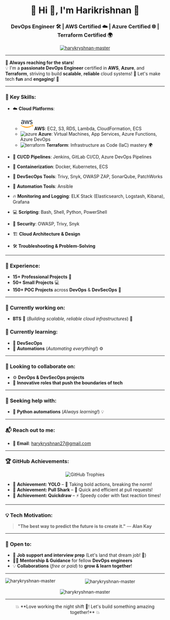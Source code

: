 <h1 align="center">🎉 Hi 👋, I'm Harikrishnan 🎉</h1>
<h3 align="center">DevOps Engineer 🛠️ | AWS Certified ☁️ | Azure Certified 🌐 | Terraform Certified 🌍</h3>

<p align="center"> 
  <a href="https://github.com/ryo-ma/github-profile-trophy">
    <img src="https://github-profile-trophy.vercel.app/?username=harykryshnan-master&theme=radical&no-bg=true&no-frame=true" alt="harykryshnan-master" />
  </a>
</p>

---

🚀 **Always reaching for the stars**!  
💡 I'm a **passionate DevOps Engineer** certified in **AWS**, **Azure**, and **Terraform**, striving to build **scalable**, **reliable** cloud systems! 🌈 Let's make tech **fun** and **engaging**! 🎉

---

### 🌟 **Key Skills**:

- ☁️ **Cloud Platforms**:  
  - <img src="https://raw.githubusercontent.com/devicons/devicon/master/icons/amazonwebservices/amazonwebservices-original-wordmark.svg" alt="aws" width="40" height="40"/> **AWS**: EC2, S3, RDS, Lambda, CloudFormation, ECS  
  - <img src="https://www.vectorlogo.zone/logos/microsoft_azure/microsoft_azure-icon.svg" alt="azure" width="40" height="40"/> **Azure**: Virtual Machines, App Services, Azure Functions, Azure DevOps  
  - <img src="https://www.vectorlogo.zone/logos/terraformio/terraformio-icon.svg" alt="terraform" width="40" height="40"/> **Terraform**: Infrastructure as Code (IaC) mastery 🌍
  
- 🔄 **CI/CD Pipelines**: Jenkins, GitLab CI/CD, Azure DevOps Pipelines  
- 🐳 **Containerization**: Docker, Kubernetes, ECS  
- 🧠 **DevSecOps Tools**: Trivy, Snyk, OWASP ZAP, SonarQube, PatchWorks  
- 🔧 **Automation Tools**: Ansible  
- 🔥 **Monitoring and Logging**: ELK Stack (Elasticsearch, Logstash, Kibana), Grafana  
- 💻 **Scripting**: Bash, Shell, Python, PowerShell  
- 🔐 **Security**: OWASP, Trivy, Snyk  
- 🏗️ **Cloud Architecture & Design**  
- 🛠️ **Troubleshooting & Problem-Solving**

---

### 🎯 **Experience**:
- **15+ Professional Projects** 💼
- **50+ Small Projects** 💻
- **150+ POC Projects** across **DevOps** & **DevSecOps** 🚀

---

### 🎯 **Currently working on**:
- **BTS** 💼 (*Building scalable, reliable cloud infrastructures*) 🚀

### 🌱 **Currently learning**:
- 🔐 **DevSecOps**
- 🤖 **Automations** (*Automating everything!*) ⚙️

---

### 🎯 **Looking to collaborate on**:
- ⚙️ **DevOps & DevSecOps projects**
- 🧠 **Innovative roles that push the boundaries of tech**

---

### 🤝 **Seeking help with**:
- 🐍 **Python automations** (*Always learning!*) 💡

---

### 📬 **Reach out to me**:
- 📧 **Email**: harykryshnan27@gmail.com

---

### 🏆 **GitHub Achievements**:
<p align="center"> 
  <img src="https://github-profile-trophy.vercel.app/?username=harykryshnan-master&theme=onestar&no-frame=true&margin-w=15" alt="GitHub Trophies" />
</p>

- 🏅 **Achievement: YOLO** – 🚀 Taking bold actions, breaking the norm!  
- 🏅 **Achievement: Pull Shark** – 🌟 Quick and efficient at pull requests!  
- 🏅 **Achievement: Quickdraw** – ⚡ Speedy coder with fast reaction times!

---

### 💡 **Tech Motivation**:
> **"The best way to predict the future is to create it."** — **Alan Kay**

---

### 🚀 **Open to**:
- 💼 **Job support and interview prep** (Let's land that dream job! 🎯)
- 👨‍🏫 **Mentorship & Guidance** for fellow **DevOps engineers**
- 💡 **Collaborations** (*free or paid*) to **grow & learn together**!

---

<p align="center">
  <img align="left" src="https://github-readme-stats.vercel.app/api/top-langs?username=harykryshnan-master&show_icons=true&locale=en&layout=compact&theme=radical" alt="harykryshnan-master" />
</p>

<p align="center">
  <img align="center" src="https://github-readme-stats.vercel.app/api?username=harykryshnan-master&show_icons=true&locale=en&theme=highcontrast" alt="harykryshnan-master" />
</p>

<p align="center">
  <img align="center" src="https://github-readme-streak-stats.herokuapp.com/?user=harykryshnan-master&theme=tokyonight" alt="harykryshnan-master" />
</p>

---

<p align="center">💥 **Love working the night shift 🌙! Let's build something amazing together!** 💥</p>
